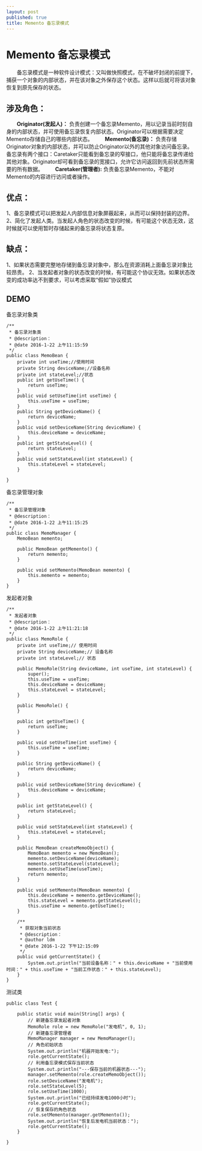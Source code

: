 ```yaml
---
layout: post
published: true
title: Memento 备忘录模式
---
```

# Memento 备忘录模式

　　备忘录模式是一种软件设计模式：又叫做快照模式，在不破坏封闭的前提下，捕获一个对象的内部状态，并在该对象之外保存这个状态。这样以后就可将该对象恢复到原先保存的状态。

## 涉及角色：

　　**Originator(发起人)：**
  负责创建一个备忘录Memento，用以记录当前时刻自身的内部状态，并可使用备忘录恢复内部状态。Originator可以根据需要决定Memento存储自己的哪些内部状态。
　　**Memento(备忘录)：**
  负责存储Originator对象的内部状态，并可以防止Originator以外的其他对象访问备忘录。备忘录有两个接口：Caretaker只能看到备忘录的窄接口，他只能将备忘录传递给其他对象。Originator却可看到备忘录的宽接口，允许它访问返回到先前状态所需要的所有数据。
　　**Caretaker(管理者):**
  负责备忘录Memento，不能对Memento的内容进行访问或者操作。
  
## 优点： 

1、备忘录模式可以把发起人内部信息对象屏蔽起来，从而可以保持封装的边界。 
2、简化了发起人类。当发起人角色的状态改变的时候，有可能这个状态无效，这时候就可以使用暂时存储起来的备忘录将状态复原。

## 缺点： 

1、如果状态需要完整地存储到备忘录对象中，那么在资源消耗上面备忘录对象比较昂贵。 
2、当发起者对象的状态改变的时候，有可能这个协议无效。如果状态改变的成功率达不到要求，可以考虑采取“假如”协议模式

## DEMO

备忘录对象类

    /**
     * 备忘录对象类
     * @description：
     * @date 2016-1-22 上午11:15:59
     */
    public class MemoBean {
        private int useTime;//使用时间
        private String deviceName;//设备名称
        private int stateLevel;//状态
        public int getUseTime() {
            return useTime;
        }
        public void setUseTime(int useTime) {
            this.useTime = useTime;
        }
        public String getDeviceName() {
            return deviceName;
        }
        public void setDeviceName(String deviceName) {
            this.deviceName = deviceName;
        }
        public int getStateLevel() {
            return stateLevel;
        }
        public void setStateLevel(int stateLevel) {
            this.stateLevel = stateLevel;
        }

    }

备忘录管理对象

    /**
     * 备忘录管理对象
     * @description：
     * @date 2016-1-22 上午11:15:25
     */
    public class MemoManager {
        MemoBean memento;

        public MemoBean getMemento() {
            return memento;
        }

        public void setMemento(MemoBean memento) {
            this.memento = memento;
        }
    }
    
发起者对象  

    /**
     * 发起者对象
     * @description：
     * @date 2016-1-22 上午11:21:18
     */
    public class MemoRole {
        private int useTime;// 使用时间
        private String deviceName;// 设备名称
        private int stateLevel;// 状态

        public MemoRole(String deviceName, int useTime, int stateLevel) {
            super();
            this.useTime = useTime;
            this.deviceName = deviceName;
            this.stateLevel = stateLevel;
        }

        public MemoRole() {
        }

        public int getUseTime() {
            return useTime;
        }

        public void setUseTime(int useTime) {
            this.useTime = useTime;
        }

        public String getDeviceName() {
            return deviceName;
        }

        public void setDeviceName(String deviceName) {
            this.deviceName = deviceName;
        }

        public int getStateLevel() {
            return stateLevel;
        }

        public void setStateLevel(int stateLevel) {
            this.stateLevel = stateLevel;
        }

        public MemoBean createMemoObject() {
            MemoBean memento = new MemoBean();
            memento.setDeviceName(deviceName);
            memento.setStateLevel(stateLevel);
            memento.setUseTime(useTime);
            return memento;
        }

        public void setMemento(MemoBean memento) {
            this.deviceName = memento.getDeviceName();
            this.stateLevel = memento.getStateLevel();
            this.useTime = memento.getUseTime();
        }

        /**
         * 获取对象当前状态
         * @description：
         * @author ldm
         * @date 2016-1-22 下午12:15:09
         */
        public void getCurrentState() {
            System.out.println("当前设备名称：" + this.deviceName + "当前使用时间：" + this.useTime + "当前工作状态：" + this.stateLevel);
        }
    }
    
测试类

    public class Test {

        public static void main(String[] args) {
            // 新建备忘录发起者对象
            MemoRole role = new MemoRole("发电机", 0, 1);
            // 新建备忘录管理者
            MemoManager manager = new MemoManager();
            // 角色初始状态
            System.out.println("机器开始发电:");
            role.getCurrentState();
            // 利用备忘录模式保存当前状态
            System.out.println("---保存当前的机器状态---");
            manager.setMemento(role.createMemoObject());
            role.setDeviceName("发电机");
            role.setStateLevel(5);
            role.setUseTime(1000);
            System.out.println("已经持续发电1000小时");
            role.getCurrentState();
            // 恢复保存的角色状态
            role.setMemento(manager.getMemento());
            System.out.println("恢复后发电机当前状态：");
            role.getCurrentState();
        }

    }